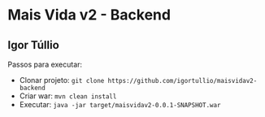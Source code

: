 # Mais Vida v2 - Backend
## Igor Túllio

Passos para executar:
* Clonar projeto: ```git clone https://github.com/igortullio/maisvidav2-backend```
* Criar war: ```mvn clean install```
* Executar: ```java -jar target/maisvidav2-0.0.1-SNAPSHOT.war```

